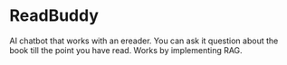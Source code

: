 # ReadBuddy
AI chatbot that works with an ereader. You can ask it question about the book till the point you have read. Works by implementing RAG.
